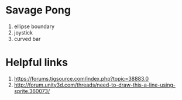 # Savage Pong

1. ellipse boundary
2. joystick
3. curved bar

# Helpful links

1. https://forums.tigsource.com/index.php?topic=38883.0
2. http://forum.unity3d.com/threads/need-to-draw-this-a-line-using-sprite.360073/
